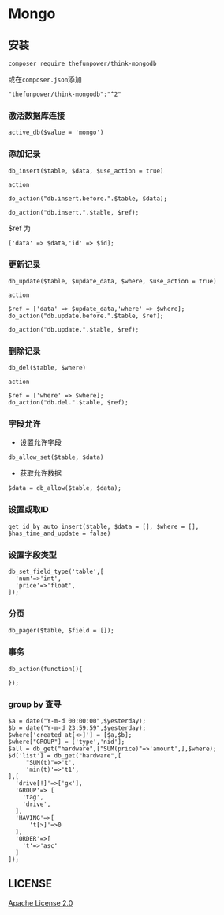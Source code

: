 # Mongo
  

## 安装

~~~
composer require thefunpower/think-mongodb
~~~

或在`composer.json`添加 

~~~
"thefunpower/think-mongodb":"^2"
~~~


### 激活数据库连接

~~~
active_db($value = 'mongo')
~~~

### 添加记录

~~~
db_insert($table, $data, $use_action = true)
~~~

`action`

~~~
do_action("db.insert.before.".$table, $data);
~~~

~~~
do_action("db.insert.".$table, $ref);
~~~

$ref 为 
~~~
['data' => $data,'id' => $id];
~~~



### 更新记录

~~~
db_update($table, $update_data, $where, $use_action = true)
~~~

`action`

~~~
$ref = ['data' => $update_data,'where' => $where];
do_action("db.update.before.".$table, $ref);

do_action("db.update.".$table, $ref);
~~~

### 删除记录

~~~
db_del($table, $where)
~~~

`action`

~~~
$ref = ['where' => $where];
do_action("db.del.".$table, $ref);
~~~

### 字段允许

- 设置允许字段

~~~
db_allow_set($table, $data)
~~~

- 获取允许数据

~~~
$data = db_allow($table, $data);
~~~

### 设置或取ID

~~~
get_id_by_auto_insert($table, $data = [], $where = [], $has_time_and_update = false)
~~~



### 设置字段类型
~~~
db_set_field_type('table',[
  'num'=>'int',
  'price'=>'float',
]);
~~~

### 分页

~~~
db_pager($table, $field = []);

~~~

### 事务

~~~
db_action(function(){

});
~~~

### group by 查寻

~~~
$a = date("Y-m-d 00:00:00",$yesterday);
$b = date("Y-m-d 23:59:59",$yesterday);
$where['created_at[<>]'] = [$a,$b];
$where["GROUP"] = ['type','nid'];
$all = db_get("hardware",["SUM(price)"=>'amount',],$where);
$d['list'] = db_get("hardware",[
     "SUM(t)"=>'t',
     'min(t)'=>'t1',
],[
  'drive[!]'=>['gx'],
  'GROUP'=> [
    'tag',
    'drive',
  ],
  'HAVING'=>[
      't[>]'=>0
  ],
  'ORDER'=>[
    't'=>'asc'
  ]
]);
~~~




## LICENSE

[Apache License 2.0](LICENSE)

